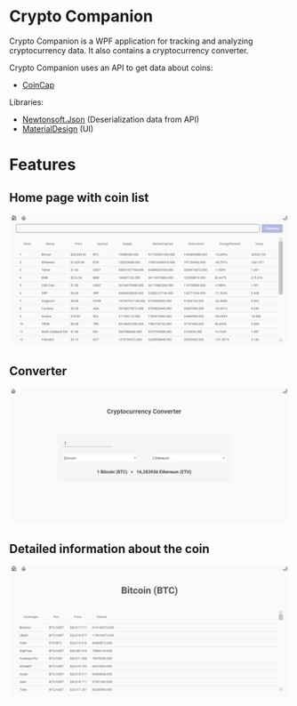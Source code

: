 # Crypto Companion

Crypto Companion is a WPF application for tracking and analyzing cryptocurrency data. It also contains a cryptocurrency converter.

Crypto Companion uses an API to get data about coins:
- [CoinCap](https://docs.coincap.io/)

Libraries:
- [Newtonsoft.Json](https://github.com/JamesNK/Newtonsoft.Json) (Deserialization data from API)
- [MaterialDesign](https://github.com/MaterialDesignInXAML/MaterialDesignInXamlToolkit) (UI)

# Features

## Home page with coin list
![](https://github.com/mrkotbest/WpfCryptoCompanion/blob/master/docs/home.png?raw=true)

## Converter
![](https://github.com/mrkotbest/WpfCryptoCompanion/blob/master/docs/converter.png?raw=true)

## Detailed information about the coin
![](https://github.com/mrkotbest/WpfCryptoCompanion/blob/master/docs/details.png?raw=true)
